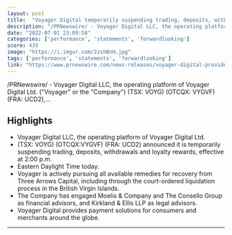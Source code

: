 ```yaml
---
layout: post
title:  "Voyager Digital temporarily suspending trading, deposits, withdrawals and loyalty rewards"
description: "/PRNewswire/ - Voyager Digital LLC, the operating platform of Voyager Digital Ltd. (\"Voyager\" or the \"Company\") (TSX: VOYG) (OTCQX: VYGVF) (FRA: UCD2),..."
date: "2022-07-01 23:09:58"
categories: ['performance', 'statements', 'forwardlooking']
score: 439
image: "https://i.imgur.com/2zshBnH.jpg"
tags: ['performance', 'statements', 'forwardlooking']
link: "https://www.prnewswire.com/news-releases/voyager-digital-provides-market-update-301579827.html"
---
```


/PRNewswire/ - Voyager Digital LLC, the operating platform of Voyager Digital Ltd. (\"Voyager\" or the \"Company\") (TSX: VOYG) (OTCQX: VYGVF) (FRA: UCD2),...

## Highlights

- Voyager Digital LLC, the operating platform of Voyager Digital Ltd.
- (TSX: VOYG) (OTCQX:VYGVF) (FRA: UCD2) announced it is temporarily suspending trading, deposits, withdrawals and loyalty rewards, effective at 2:00 p.m.
- Eastern Daylight Time today.
- Voyager is actively pursuing all available remedies for recovery from Three Arrows Capital, including through the court-ordered liquidation process in the British Virgin Islands.
- The Company has engaged Moelis & Company and The Consello Group as financial advisors, and Kirkland & Ellis LLP as legal advisors.
- Voyager Digital provides payment solutions for consumers and merchants around the globe.

---
